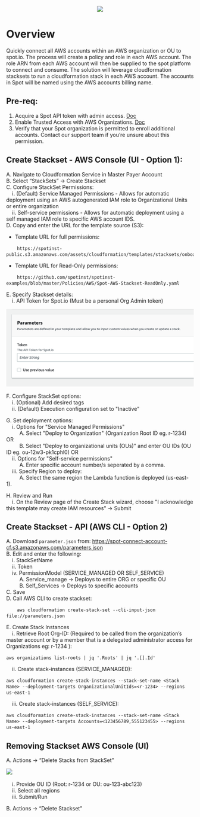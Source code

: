 <p align="center"><img src="./images/logo.png" width="200" class="center"></p>

# Overview

Quickly connect all AWS accounts within an AWS organization or OU to spot.io. The process will create
a policy and role in each AWS account. The role ARN from each AWS account will then be supplied to
the spot platform to connect and consume. The solution will leverage cloudformation stacksets to run a
cloudformation stack in each AWS account. The accounts in Spot will be named using the AWS accounts billing name.

## Pre-req:

1. Acquire a Spot API token with admin access. [Doc](https://docs.spot.io/spotinst-api/administration/create-an-api-token)
2. Enable Trusted Access with AWS Organizations. [Doc](https://docs.aws.amazon.com/AWSCloudFormation/latest/UserGuide/stacksets-orgs-enable-trusted-access.html)
3. Verify that your Spot organization is permitted to enroll additional accounts. Contact our support team if you’re unsure about this permission.


## Create Stackset - AWS Console (UI - Option 1):
A. Navigate to Cloudformation Service in Master Payer Account  
B. Select “StackSets” -> Create Stackset  
C. Configure StackSet Permissions:  
&nbsp;&nbsp;&nbsp;&nbsp;i. (Default) Service Managed Permissions - Allows for automatic deployment using an AWS autogenerated IAM role to Organizational Units or entire organization    
&nbsp;&nbsp;&nbsp;&nbsp;ii. Self-service permissions - Allows for automatic deployment using a self managed IAM role to specific AWS account IDS.  
D. Copy and enter the URL for the template source (S3):  
- Template URL for full permissions:
```
    https://spotinst-public.s3.amazonaws.com/assets/cloudformation/templates/stacksets/onboarding_stackset.yaml
```
- Template URL for Read-Only permissions:  
```
    https://github.com/spotinst/spotinst-examples/blob/master/Policies/AWS/Spot-AWS-Stackset-ReadOnly.yaml
```

E. Specify Stackset details:  
&nbsp;&nbsp;&nbsp;&nbsp;i. API Token for Spot.io (Must be a personal Org Admin token)    

<div><img src="./images/2-d-1-2.png"></div>

F. Configure StackSet options:  
&nbsp;&nbsp;&nbsp;&nbsp;i. (Optional) Add desired tags  
&nbsp;&nbsp;&nbsp;&nbsp;ii. (Default) Execution configuration set to "Inactive"

G. Set deployment options:  
&nbsp;&nbsp;&nbsp;&nbsp;i. Options for "Service Managed Permissions"  
&nbsp;&nbsp;&nbsp;&nbsp;&nbsp;&nbsp;&nbsp;&nbsp; A. Select "Deploy to Organization" (Organization Root ID eg. r-1234) OR  
&nbsp;&nbsp;&nbsp;&nbsp;&nbsp;&nbsp;&nbsp;&nbsp; B. Select "Deploy to organizational units (OUs)" and enter OU IDs (OU ID eg. ou-12w3-pk1cphl0) OR  
&nbsp;&nbsp;&nbsp;&nbsp;ii. Options for "Self-service permissions"  
&nbsp;&nbsp;&nbsp;&nbsp;&nbsp;&nbsp;&nbsp;&nbsp; A. Enter specific account number/s seperated by a comma.  
&nbsp;&nbsp;&nbsp;&nbsp;iii. Specify Region to deploy:  
&nbsp;&nbsp;&nbsp;&nbsp;&nbsp;&nbsp;&nbsp;&nbsp; A. Select the same region the Lambda function is deployed (us-east-1).  

H. Review and Run  
&nbsp;&nbsp;&nbsp;&nbsp;i. On the Review page of the Create Stack wizard, choose "I acknowledge this template may create IAM resources" -> Submit


## Create Stackset - API (AWS CLI - Option 2)

A. Download `parameter.json` from: <a href="https://spot-connect-account-cf.s3.amazonaws.com/parameters.json">https://spot-connect-account-cf.s3.amazonaws.com/parameters.json  
B. Edit and enter the following:  
&nbsp;&nbsp;&nbsp;&nbsp;i. StackSetName  
&nbsp;&nbsp;&nbsp;&nbsp;ii. Token  
&nbsp;&nbsp;&nbsp;&nbsp;iv. PermissionModel (SERVICE_MANAGED OR SELF_SERVICE)  
&nbsp;&nbsp;&nbsp;&nbsp;&nbsp;&nbsp;&nbsp;&nbsp; A. Service_manage -> Deploys to entire ORG or specific OU  
&nbsp;&nbsp;&nbsp;&nbsp;&nbsp;&nbsp;&nbsp;&nbsp; B. Self_Services -> Deploys to specific accounts  
C. Save  
D. Call AWS CLI to create stackset:
```
    aws cloudformation create-stack-set --cli-input-json file://parameters.json
```

E. Create Stack Instances  
&nbsp;&nbsp;&nbsp;&nbsp;i. Retrieve Root Org-ID: (Required to be called from the organization’s master account or by a member that is a delegated administrator access for Organizations eg: r-1234 ):  
```
aws organizations list-roots | jq '.Roots' | jq '.[].Id'
```
&nbsp;&nbsp;&nbsp;&nbsp;ii. Create stack-instances (SERVICE_MANAGED):  
```
aws cloudformation create-stack-instances --stack-set-name <Stack Name> --deployment-targets OrganizationalUnitIds=<r-1234> --regions us-east-1
```
&nbsp;&nbsp;&nbsp;&nbsp;iii. Create stack-instances (SELF_SERVICE):  
```
aws cloudformation create-stack-instances --stack-set-name <Stack Name> --deployment-targets Accounts=<123456789,555123455> --regions us-east-1
```

## Removing Stackset AWS Console (UI)
A. Actions -> “Delete Stacks from StackSet”  

<div><img src="./images/removing.png" width="200"></div>

<!-- <img src="./images/removing.png" width="200"> -->

&nbsp;&nbsp;&nbsp;&nbsp;i. Provide OU ID (Root: r-1234 or OU: ou-123-abc123)  
&nbsp;&nbsp;&nbsp;&nbsp;ii. Select all regions  
&nbsp;&nbsp;&nbsp;&nbsp;iii. Submit/Run  

B. Actions -> “Delete Stackset”  

